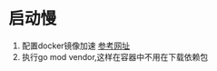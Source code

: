 # 启动慢
1. 配置docker镜像加速
[参考网址](https://www.daocloud.io/mirror#accelerator-doc)
2. 执行go mod vendor,这样在容器中不用在下载依赖包